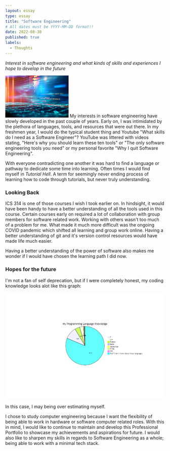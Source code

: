 ```yaml
---
layout: essay
type: essay
title: "Software Engineering"
# All dates must be YYYY-MM-DD format!!
date: 2022-08-30
published: true
labels:
  - Thoughts
---
```

*Interest in software engineering and what kinds of skills and experiences I hope to develop in the future*

<img width="200px" class="rounded float-start pe-4" src="../img/softeng/softeng.jpg">
My interests in software engineering have slowly developed in the past couple of years. Early on, I was intimidated by the plethora of languages, tools, and resources that were out there. In my freshmen year, I would do the typical student thing and Youtube "What skills do I need as a Software Engineer"? YouTube was littered with videos stating, "Here's why you should learn these ten tools" or "The only software engineering tools you need" or my personal favorite "Why I quit Software Engineering". 

With everyone contradicting one another it was hard to find a language or pathway to dedicate some time into learning. Often times I would find myself in *Tutorial Hell*. A term for seemingly never ending process of learning how to code through tutorials, but never truly understanding. 

### Looking Back
ICS 314 is one of those courses I wish I took earlier on. In hindsight, it would have been handy to have a better understanding of all the tools used in this course. Certain courses early on required a lot of collaboration with group members for software related work. Working with others wasn't too much of a problem for me. What made it much more difficult was the ongoing COVID pandemic which shifted all learning and group work online. Having a better understanding of git and it's version control resources would have made life much easier. 

Having a better understanding of the power of software also makes me wonder if I would have chosen the learning path I did now.

### Hopes for the future
I'm not a fan of self deprecation, but if I were completely honest, my coding knowledge looks alot like this graph:

<img width="800px" class="img-fluid" src="../img/me-p-skills.png">



In this case, I may being over estimating myself.

I chose to study computer engineering because I want the flexibility of being able to work in hardware or software computer related roles. With this in mind, I would like to continue to maintain and develop this Professional Portfolio to showcase my achievements and aspirations for future. I would also like to sharpen my skills in regards to Software Engineering as a whole; being able to work with a minimal tech stack.  


